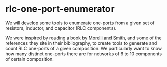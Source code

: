 # rlc-one-port-enumerator
We will develop some tools to enumerate one-ports from a given set of resistors, inductor, and capacitor (RLC components).

We were inspired by reading a book by [Morelli and Smith](https://www.google.co.uk/books/edition/Passive_Network_Synthesis_An_Approach_to/IdyZDwAAQBAJ?hl=en&gbpv=0 "See at Google Books"), and some of the references they site in their bibliography, to create tools to generate and count RLC one-ports of a given composition. We particularly want to know how many distinct one-ports there are for networks of 6 to 10 components of certain composition.
